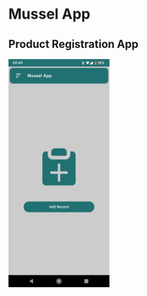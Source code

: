 # Mussel App
## Product Registration App

<img src="https://raw.githubusercontent.com/emreyigit98/imageJson/master/add_screen.jpg" alt="add_screen_img" width="200" height="450">

